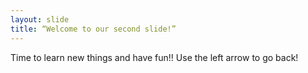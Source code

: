 ```yaml
---
layout: slide
title: “Welcome to our second slide!”
---
```

Time to learn new things and have fun!! 
Use the left arrow to go back!
